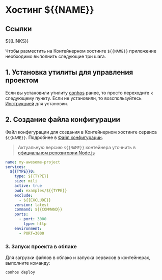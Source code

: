 # Хостинг ${{NAME}}

## Ссылки

${{LINKS}}

Чтобы разместить на Контейнерном хостинге `${{NAME}}` приложение необходимо выполнить следующие три шага.

## 1. Установка утилиты для управления проектом

Если вы установили утилиту [conhos](https://www.npmjs.com/package/conhos) ранее, то просто переходите к следующему пункту. Если не установили, то возспользуйтесь [Инструкцией](./GettingStarted.md) для установки.

## 2. Создание файла конфигурации

Файл конфигурации для создания в Контейнерном хостинге сервиса `${{NAME}}`. Подробнее в [Файл конфигурации](./ConfigFile.md).

> Актуальную версию `${{NAME}}` контейнера уточнить в [официальном репозитории Node.js](${{HUB}}${{TYPE}}/tags)

```yml
name: my-awesome-project
services:
  ${{TYPE}}0:
    type: ${{TYPE}}
    size: mili
    active: true
    pwd: examples/${{TYPE}}
    exclude:
      - ${{EXCLUDE}}
    version: latest
    command: ${{COMMAND}}
    ports:
      - port: 3000
        type: http
    environment:
      - PORT=3000
```

### 3. Запуск проекта в облаке

Для загрузки файлов в облако и запуска сервисов в контейнерах, выполните команду:

```sh
conhos deploy
```

